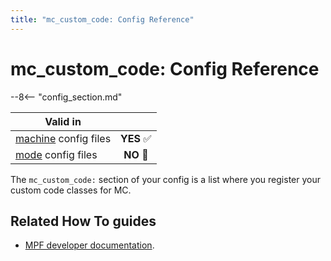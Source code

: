 ```yaml
---
title: "mc_custom_code: Config Reference"
---
```


# mc_custom_code: Config Reference

--8<-- "config_section.md"

| Valid in | |
|-----|:----:|
|[machine](instructions/machine_config.md) config files |**YES** :white_check_mark:|
|[mode](instructions/mode_config.md) config files|**NO** :no_entry_sign:|

The `mc_custom_code:` section of your config is a list where you
register your custom code classes for MC.

## Related How To guides

* [MPF developer
    documentation](http://developer.missionpinball.org/en/dev/code/machine_code.html).
